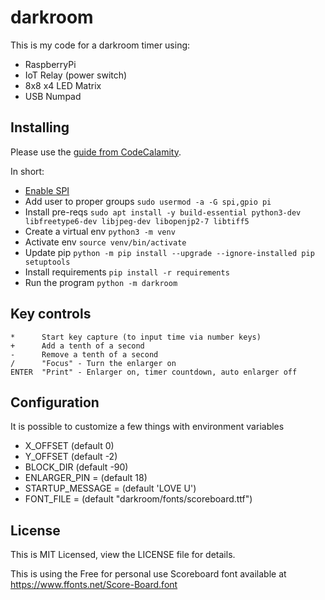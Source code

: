 # darkroom

This is my code for a darkroom timer using:

* RaspberryPi
* IoT Relay (power switch)
* 8x8 x4 LED Matrix
* USB Numpad

## Installing

Please use the [guide from CodeCalamity](https://codecalamity.com/build-your-own-pi-powered-enlarger-timer/).

In short:

* [Enable SPI](https://luma-led-matrix.readthedocs.io/en/latest/install.html#max7219-devices)
* Add user to proper groups `sudo usermod -a -G spi,gpio pi`
* Install pre-reqs `sudo apt install -y build-essential python3-dev libfreetype6-dev libjpeg-dev libopenjp2-7 libtiff5`
* Create a virtual env `python3 -m venv`
* Activate env `source venv/bin/activate`
* Update pip `python -m pip install --upgrade --ignore-installed pip setuptools`
* Install requirements `pip install -r requirements`
* Run the program `python -m darkroom`


## Key controls

```
*      Start key capture (to input time via number keys)
+      Add a tenth of a second
-      Remove a tenth of a second
/      "Focus" - Turn the enlarger on
ENTER  "Print" - Enlarger on, timer countdown, auto enlarger off
```

## Configuration

It is possible to customize a few things with environment variables

* X_OFFSET (default 0) 
* Y_OFFSET (default -2)
* BLOCK_DIR (default -90)
* ENLARGER_PIN = (default 18)
* STARTUP_MESSAGE = (default 'LOVE U')
* FONT_FILE = (default "darkroom/fonts/scoreboard.ttf")


## License

This is MIT Licensed, view the LICENSE file for details.

This is using the Free for personal use Scoreboard font available at https://www.ffonts.net/Score-Board.font
